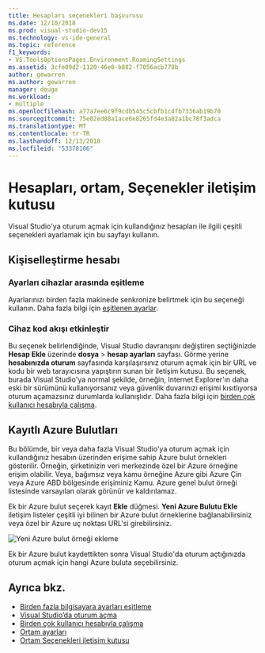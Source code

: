 ```yaml
---
title: Hesapları seçenekleri başvurusu
ms.date: 12/10/2018
ms.prod: visual-studio-dev15
ms.technology: vs-ide-general
ms.topic: reference
f1_keywords:
- VS.ToolsOptionsPages.Environment.RoamingSettings
ms.assetid: 3cfe09d2-1120-46e8-b882-f7056acb778b
author: gewarren
ms.author: gewarren
manager: douge
ms.workload:
- multiple
ms.openlocfilehash: a77a7ee6c9f9cdb545c5cbfb1c4fb7336ab19b70
ms.sourcegitcommit: 75e02ed88a1ace6e8265fd4e3a82a1bc78f3adca
ms.translationtype: MT
ms.contentlocale: tr-TR
ms.lasthandoff: 12/13/2018
ms.locfileid: "53378106"
---
```

# <a name="accounts-environment-options-dialog-box"></a>Hesapları, ortam, Seçenekler iletişim kutusu

Visual Studio'ya oturum açmak için kullandığınız hesapları ile ilgili çeşitli seçenekleri ayarlamak için bu sayfayı kullanın.

## <a name="personalization-account"></a>Kişiselleştirme hesabı

### <a name="synchronize-settings-across-devices"></a>Ayarları cihazlar arasında eşitleme

Ayarlarınızı birden fazla makinede senkronize belirtmek için bu seçeneği kullanın. Daha fazla bilgi için [eşitlenen ayarlar](../../ide/synchronized-settings-in-visual-studio.md).

### <a name="enable-device-code-flow"></a>Cihaz kod akışı etkinleştir

Bu seçenek belirlendiğinde, Visual Studio davranışını değiştiren seçtiğinizde **Hesap Ekle** üzerinde **dosya** > **hesap ayarları** sayfası. Görme yerine **hesabınızda oturum** sayfasında karşılaşırsınız oturum açmak için bir URL ve kodu bir web tarayıcısına yapıştırın sunan bir iletişim kutusu. Bu seçenek, burada Visual Studio'ya normal şekilde, örneğin, Internet Explorer'ın daha eski bir sürümünü kullanıyorsanız veya güvenlik duvarınızı erişimi kısıtlıyorsa oturum açamazsınız durumlarda kullanışlıdır. Daha fazla bilgi için [birden çok kullanıcı hesabıyla çalışma](../work-with-multiple-user-accounts.md#add-an-account-using-device-code-flow).

## <a name="registered-azure-clouds"></a>Kayıtlı Azure Bulutları

Bu bölümde, bir veya daha fazla Visual Studio'ya oturum açmak için kullandığınız hesabın üzerinden erişime sahip Azure bulut örnekleri gösterilir. Örneğin, şirketinizin veri merkezinde özel bir Azure örneğine erişim olabilir. Veya, bağımsız veya kamu örneğine Azure gibi Azure Çin veya Azure ABD bölgesinde erişiminiz Kamu. Azure genel bulut örneği listesinde varsayılan olarak görünür ve kaldırılamaz.

Ek bir Azure bulut seçerek kayıt **Ekle** düğmesi. **Yeni Azure Bulutu Ekle** iletişim listeler çeşitli iyi bilinen bir Azure bulut örneklerine bağlanabilirsiniz veya özel bir Azure uç noktası URL'si girebilirsiniz.

![Yeni Azure bulut örneği ekleme](media/add-new-azure-cloud.png)

Ek bir Azure bulut kaydettikten sonra Visual Studio'da oturum açtığınızda oturum açmak için hangi Azure buluta seçebilirsiniz.

## <a name="see-also"></a>Ayrıca bkz.

- [Birden fazla bilgisayara ayarları eşitleme](../synchronized-settings-in-visual-studio.md)
- [Visual Studio’da oturum açma](../signing-in-to-visual-studio.md)
- [Birden çok kullanıcı hesabıyla çalışma](../work-with-multiple-user-accounts.md)
- [Ortam ayarları](../environment-settings.md)
- [Ortam Seçenekleri iletişim kutusu](../../ide/reference/environment-options-dialog-box.md)